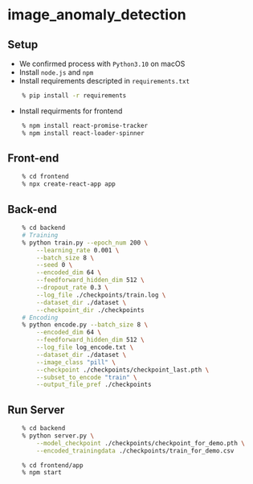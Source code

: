 # image_anomaly_detection

## Setup
- We confirmed process with `Python3.10` on macOS
- Install `node.js` and `npm `
- Install requirements descripted in `requirements.txt`
```bash
    % pip install -r requirements
```
- Install requirments for frontend
```bash
    % npm install react-promise-tracker
    % npm install react-loader-spinner
```

## Front-end
```bash
    % cd frontend
    % npx create-react-app app
```

## Back-end
```bash
    % cd backend
    # Training
    % python train.py --epoch_num 200 \
        --learning_rate 0.001 \
        --batch_size 8 \
        --seed 0 \
        --encoded_dim 64 \
        --feedforward_hidden_dim 512 \
        --dropout_rate 0.3 \
        --log_file ./checkpoints/train.log \
        --dataset_dir ./dataset \
        --checkpoint_dir ./checkpoints
    # Encoding
    % python encode.py --batch_size 8 \
        --encoded_dim 64 \
        --feedforward_hidden_dim 512 \
        --log_file log_encode.txt \
        --dataset_dir ./dataset \
        --image_class "pill" \
        --checkpoint ./checkpoints/checkpoint_last.pth \
        --subset_to_encode "train" \
        --output_file_pref ./checkpoints
```

## Run Server
```bash
    % cd backend
    % python server.py \
        --model_checkpoint ./checkpoints/checkpoint_for_demo.pth \
        --encoded_trainingdata ./checkpoints/train_for_demo.csv
```

```bash
    % cd frontend/app
    % npm start
```